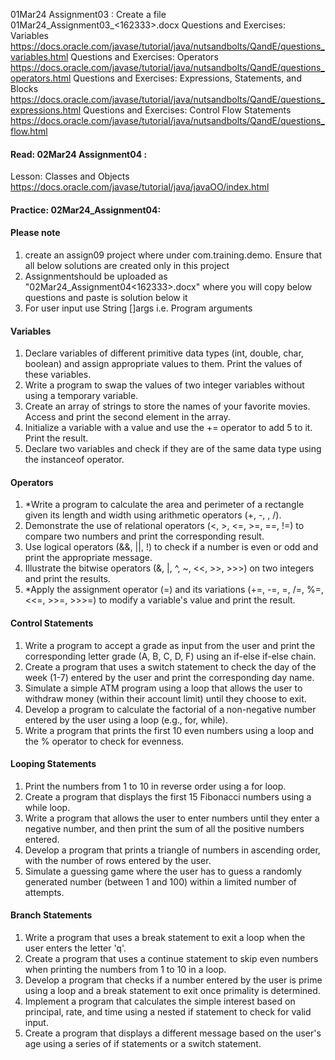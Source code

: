 01Mar24 Assignment03 :
Create a file 01Mar24_Assignment03_<162333>.docx
Questions and Exercises: Variables
https://docs.oracle.com/javase/tutorial/java/nutsandbolts/QandE/questions_variables.html
Questions and Exercises: Operators
https://docs.oracle.com/javase/tutorial/java/nutsandbolts/QandE/questions_operators.html
Questions and Exercises: Expressions, Statements, and Blocks
https://docs.oracle.com/javase/tutorial/java/nutsandbolts/QandE/questions_expressions.html
Questions and Exercises: Control Flow Statements
https://docs.oracle.com/javase/tutorial/java/nutsandbolts/QandE/questions_flow.html


#### Read: 02Mar24 Assignment04  :
Lesson: Classes and Objects
https://docs.oracle.com/javase/tutorial/java/javaOO/index.html

#### Practice: 02Mar24_Assignment04:

#### Please note 
1. create an assign09 project where under com.training.demo. Ensure that all below solutions are created only in this project
2. Assignmentshould be uploaded as "02Mar24_Assignment04<162333>.docx" where you will copy below questions and paste is solution below it
3. For user input use String []args i.e. Program arguments

#### Variables

01. Declare variables of different primitive data types (int, double, char, boolean) and assign appropriate values to them. Print the values of these variables.
02. Write a program to swap the values of two integer variables without using a temporary variable.
03. Create an array of strings to store the names of your favorite movies. Access and print the second element in the array.
04. Initialize a variable with a value and use the += operator to add 5 to it. Print the result.
05. Declare two variables and check if they are of the same data type using the instanceof operator.

#### Operators

01. *Write a program to calculate the area and perimeter of a rectangle given its length and width using arithmetic operators (+, -, , /).
02. Demonstrate the use of relational operators (<, >, <=, >=, ==, !=) to compare two numbers and print the corresponding result.
03. Use logical operators (&&, ||, !) to check if a number is even or odd and print the appropriate message.
04. Illustrate the bitwise operators (&, |, ^, ~, <<, >>, >>>) on two integers and print the results.
05. *Apply the assignment operator (=) and its variations (+=, -=, =, /=, %=, <<=, >>=, >>>=) to modify a variable's value and print the result.

#### Control Statements

01. Write a program to accept a grade as input from the user and print the corresponding letter grade (A, B, C, D, F) using an if-else if-else chain.
02. Create a program that uses a switch statement to check the day of the week (1-7) entered by the user and print the corresponding day name.
03. Simulate a simple ATM program using a loop that allows the user to withdraw money (within their account limit) until they choose to exit.
04. Develop a program to calculate the factorial of a non-negative number entered by the user using a loop (e.g., for, while). 
05. Write a program that prints the first 10 even numbers using a loop and the % operator to check for evenness.

#### Looping Statements

01. Print the numbers from 1 to 10 in reverse order using a for loop.
02. Create a program that displays the first 15 Fibonacci numbers using a while loop.
03. Write a program that allows the user to enter numbers until they enter a negative number, and then print the sum of all the positive numbers entered.
04. Develop a program that prints a triangle of numbers in ascending order, with the number of rows entered by the user.
05. Simulate a guessing game where the user has to guess a randomly generated number (between 1 and 100) within a limited number of attempts.

#### Branch Statements

01. Write a program that uses a break statement to exit a loop when the user enters the letter 'q'.
02. Create a program that uses a continue statement to skip even numbers when printing the numbers from 1 to 10 in a loop.
03. Develop a program that checks if a number entered by the user is prime using a loop and a break statement to exit once primality is determined.
04. Implement a program that calculates the simple interest based on principal, rate, and time using a nested if statement to check for valid input.
05. Create a program that displays a different message based on the user's age using a series of if statements or a switch statement.




